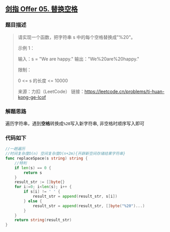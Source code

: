 ## [剑指 Offer 05. 替换空格](https://leetcode.cn/problems/ti-huan-kong-ge-lcof/)

### 题目描述

> 请实现一个函数，把字符串 s 中的每个空格替换成"%20"。
>
> 示例 1：
>
> 输入：s = "We are happy."
> 输出："We%20are%20happy."
>
>
> 限制：
>
> 0 <= s 的长度 <= 10000
>
> 来源：力扣（LeetCode）
> 链接：https://leetcode.cn/problems/ti-huan-kong-ge-lcof

### 解题思路

遍历字符串，遇到**空格**转换成`%20`写入新字符串,  非空格时顺序写入即可

### 代码如下

```go
//一趟遍历
//时间复杂度O(n) 空间复杂度O(n+2m){开辟新空间存储结果字符串}
func replaceSpace(s string) string {
    //特判
    if len(s) == 0 {
        return s
    }
    result_str := []byte{}
    for i:=0; i<len(s); i++ {
        if s[i] != ' ' {
            result_str = append(result_str, s[i])
        } else {
            result_str = append(result_str, []byte("%20")...)
        }
    }
    return string(result_str)
}
```

